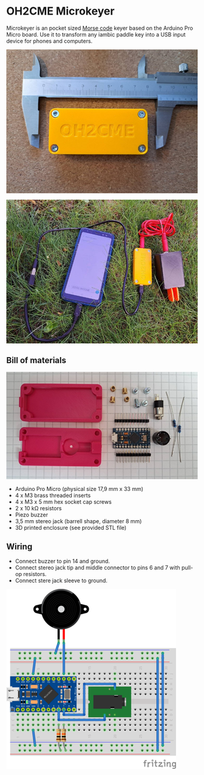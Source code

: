 # OH2CME Microkeyer

Microkeyer is an pocket sized [Morse code](https://en.wikipedia.org/wiki/Morse_code) keyer based on 
the Arduino Pro Micro board. Use it to transform any iambic paddle key into a USB input device for phones
and computers.

![Microkeyer](microkeyer.jpeg)

![Microkeyer in action](./microkeyer-field.jpeg)

## Bill of materials

![Bill of materials](./microkeyer-bom.jpeg)

- Arduino Pro Micro (physical size 17,9 mm x 33 mm)
- 4 x M3 brass threaded inserts
- 4 x M3 x 5 mm hex socket cap screws
- 2 x 10 kΩ resistors
- Piezo buzzer
- 3,5 mm stereo jack (barrell shape, diameter 8 mm)
- 3D printed enclosure (see provided STL file)

## Wiring

* Connect buzzer to pin 14 and ground.
* Connect stereo jack tip and middle connector to pins 6 and 7 with pull-op resistors.
* Connect stere jack sleeve to ground.
 
![Wiring on a breadboard](microkeyer_bb.png)
